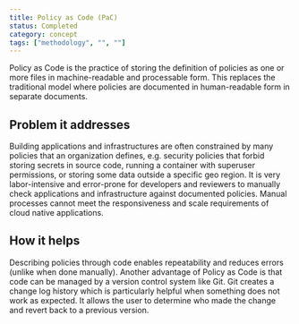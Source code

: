 ```yaml
---
title: Policy as Code (PaC)
status: Completed
category: concept
tags: ["methodology", "", ""]
---
```


Policy as Code is the practice of storing the definition of policies as one or more files in machine-readable and processable form. 
This replaces the traditional model where policies are documented in human-readable form in separate documents.

## Problem it addresses

Building applications and infrastructures are often constrained by many policies that an organization defines, 
e.g. security policies that forbid storing secrets in source code, running a container with superuser permissions, 
or storing some data outside a specific geo region.
It is very labor-intensive and error-prone for developers and reviewers to manually check applications and infrastructure against documented policies. 
Manual processes cannot meet the responsiveness and scale requirements of cloud native applications.

## How it helps

Describing policies through code enables repeatability and reduces errors (unlike when done manually). 
Another advantage of Policy as Code is that code can be managed by a version control system like Git.
Git creates a change log history which is particularly helpful when something does not work as expected.
It allows the user to determine who made the change and revert back to a previous version.  
